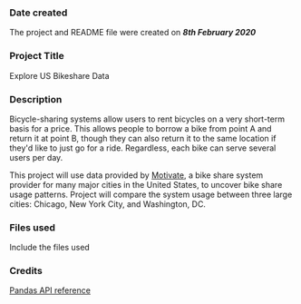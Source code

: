### Date created
The project and README file were created on *__8th February 2020__*

### Project Title
Explore US Bikeshare Data

### Description
Bicycle-sharing systems allow users to rent bicycles on a very short-term basis for a price. This allows people to borrow a bike from point A and return it at point B, though they can also return it to the same location if they'd like to just go for a ride. Regardless, each bike can serve several users per day.

This project will use data provided by [Motivate](https://www.motivateco.com/), a bike share system provider for many major cities in the United States, to uncover bike share usage patterns. Project will compare the system usage between three large cities: Chicago, New York City, and Washington, DC.

### Files used
Include the files used

### Credits
[Pandas API reference](https://pandas.pydata.org/pandas-docs/stable/reference/index.html)
